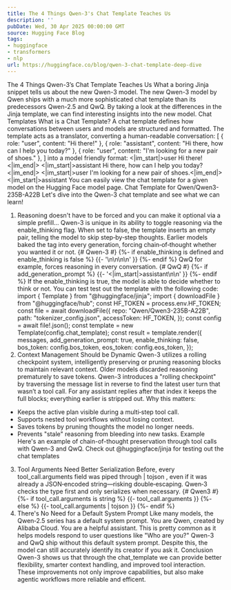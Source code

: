 ```yaml
---
title: The 4 Things Qwen-3's Chat Template Teaches Us
description: ''
pubDate: Wed, 30 Apr 2025 00:00:00 GMT
source: Hugging Face Blog
tags:
- huggingface
- transformers
- nlp
url: https://huggingface.co/blog/qwen-3-chat-template-deep-dive
---
```


The 4 Things Qwen-3’s Chat Template Teaches Us
What a boring Jinja snippet tells us about the new Qwen-3 model.
The new Qwen-3 model by Qwen ships with a much more sophisticated chat template than its predecessors Qwen-2.5 and QwQ. By taking a look at the differences in the Jinja template, we can find interesting insights into the new model.
Chat Templates
What is a Chat Template?
A chat template defines how conversations between users and models are structured and formatted. The template acts as a translator, converting a human-readable conversation:
[
{ role: "user", content: "Hi there!" },
{ role: "assistant", content: "Hi there, how can I help you today?" },
{ role: "user", content: "I'm looking for a new pair of shoes." },
]
into a model friendly format:
<|im_start|>user
Hi there!<|im_end|>
<|im_start|>assistant
Hi there, how can I help you today?<|im_end|>
<|im_start|>user
I'm looking for a new pair of shoes.<|im_end|>
<|im_start|>assistant
<think>
</think>
You can easily view the chat template for a given model on the Hugging Face model page.
Chat Template for Qwen/Qwen3-235B-A22B
Let's dive into the Qwen-3 chat template and see what we can learn!
1. Reasoning doesn't have to be forced
and you can make it optional via a simple prefill...
Qwen-3 is unique in its ability to toggle reasoning via the enable_thinking
flag. When set to false, the template inserts an empty <think></think>
pair, telling the model to skip step‑by‑step thoughts. Earlier models baked the <think>
tag into every generation, forcing chain‑of‑thought whether you wanted it or not.
{# Qwen-3 #}
{%- if enable_thinking is defined and enable_thinking is false %}
{{- '<think>\n\n</think>\n\n' }}
{%- endif %}
QwQ for example, forces reasoning in every conversation.
{# QwQ #}
{%- if add_generation_prompt %}
{{- '<|im_start|>assistant\n<think>\n' }}
{%- endif %}
If the enable_thinking
is true, the model is able to decide whether to think or not.
You can test test out the template with the following code:
import { Template } from "@huggingface/jinja";
import { downloadFile } from "@huggingface/hub";
const HF_TOKEN = process.env.HF_TOKEN;
const file = await downloadFile({
repo: "Qwen/Qwen3-235B-A22B",
path: "tokenizer_config.json",
accessToken: HF_TOKEN,
});
const config = await file!.json();
const template = new Template(config.chat_template);
const result = template.render({
messages,
add_generation_prompt: true,
enable_thinking: false,
bos_token: config.bos_token,
eos_token: config.eos_token,
});
2. Context Management Should be Dynamic
Qwen-3 utilizes a rolling checkpoint system, intelligently preserving or pruning reasoning blocks to maintain relevant context. Older models discarded reasoning prematurely to save tokens.
Qwen-3 introduces a "rolling checkpoint" by traversing the message list in reverse to find the latest user turn that wasn’t a tool call. For any assistant replies after that index it keeps the full <think>
blocks; everything earlier is stripped out.
Why this matters:
- Keeps the active plan visible during a multi‑step tool call.
- Supports nested tool workflows without losing context.
- Saves tokens by pruning thoughts the model no longer needs.
- Prevents "stale" reasoning from bleeding into new tasks.
Example
Here's an example of chain-of-thought preservation through tool calls with Qwen-3 and QwQ.
Check out @huggingface/jinja for testing out the chat templates
3. Tool Arguments Need Better Serialization
Before, every tool_call.arguments
field was piped through | tojson
, even if it was already a JSON‑encoded string—risking double‑escaping. Qwen‑3 checks the type first and only serializes when necessary.
{# Qwen3 #}
{%- if tool_call.arguments is string %}
{{- tool_call.arguments }}
{%- else %}
{{- tool_call.arguments | tojson }}
{%- endif %}
4. There's No Need for a Default System Prompt
Like many models, the Qwen‑2.5 series has a default system prompt.
You are Qwen, created by Alibaba Cloud. You are a helpful assistant.
This is pretty common as it helps models respond to user questions like "Who are you?"
Qwen-3 and QwQ ship without this default system prompt. Despite this, the model can still accurately identify its creator if you ask it.
Conclusion
Qwen-3 shows us that through the chat_template
we can provide better flexibility, smarter context handling, and improved tool interaction. These improvements not only improve capabilities, but also make agentic workflows more reliable and efficent.